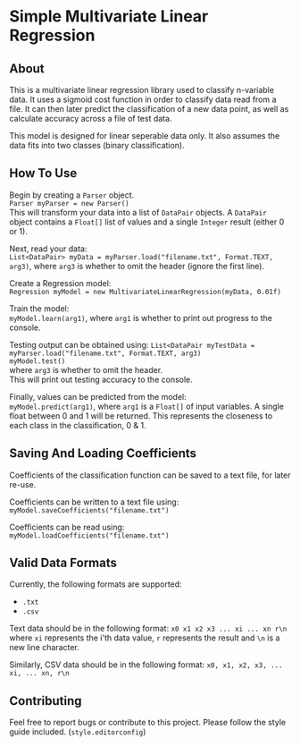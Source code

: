 # Simple Multivariate Linear Regression
## About
This is a multivariate linear regression library used to classify n-variable data. It uses a sigmoid cost function in order to classify data read from a file. It can then later predict the classification of a new data point, as well as calculate accuracy across a file of test data.

This model is designed for linear seperable data only. It also assumes the data fits into two classes (binary classification).

## How To Use
Begin by creating a `Parser` object.  
`Parser myParser = new Parser()`  
This will transform your data into a list of `DataPair` objects.
A `DataPair` object contains a `Float[]` list of values and a single `Integer` result (either 0 or 1).

Next, read your data:  
`List<DataPair> myData = myParser.load("filename.txt", Format.TEXT, arg3)`, where `arg3` is whether to omit the header (ignore the first line).

Create a Regression model:  
`Regression myModel = new MultivariateLinearRegression(myData, 0.01f)`

Train the model:  
`myModel.learn(arg1)`, where `arg1` is whether to print out progress to the console.

Testing output can be obtained using:
`List<DataPair myTestData = myParser.load("filename.txt", Format.TEXT, arg3)`   
`myModel.test()`  
 where `arg3` is whether to omit the header.  
This will print out testing accuracy to the console.

Finally, values can be predicted from the model:  
`myModel.predict(arg1)`, where `arg1` is a `Float[]` of input variables. A single float between 0 and 1 will be returned.
This represents the closeness to each class in the classification, 0 & 1.

## Saving And Loading Coefficients
Coefficients of the classification function can be saved to a text file, for later re-use.

Coefficients can be written to a text file using:  
`myModel.saveCoefficients("filename.txt")`  

Coefficients can be read using:  
`myModel.loadCoefficients("filename.txt")` 

## Valid Data Formats
Currently, the following formats are supported:
- `.txt`
- `.csv`

Text data should be in the following format:
`x0 x1 x2 x3 ... xi ... xn r\n` where `xi` represents the i'th data value, `r` represents the result and `\n` is a new line character.

Similarly, CSV data should be in the following format:
`x0, x1, x2, x3, ... xi, ... xn, r\n`

## Contributing

Feel free to report bugs or contribute to this project. Please follow the style guide included. (`style.editorconfig`)
